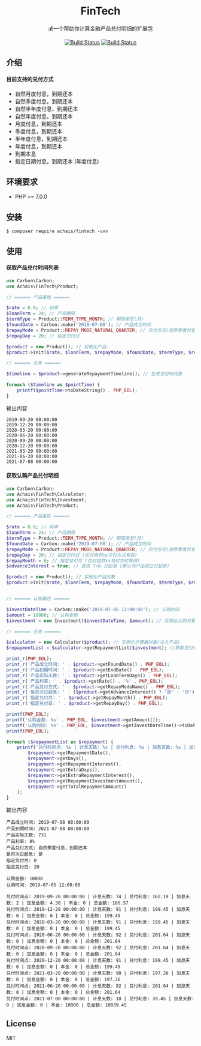 <h1 align="center"> FinTech </h1>

<p align="center"> 💰一个帮助你计算金融产品兑付明细的扩展包 </p>

<p align="center">
<a href="https://travis-ci.org/achais/fintech" target="_blank" rel="nofollow"><img src="https://travis-ci.org/achais/fintech.svg?branch=master" alt="Build Status" style="max-width:100%;"></a>
<a href="javascript:void(0)" rel="nofollow"><img src="https://github.styleci.io/repos/165015731/shield" alt="Build Status" style="max-width:100%;"></a>
</p>

## 介绍

#### 目前支持的兑付方式
- 自然月度付息，到期还本
- 自然季度付息，到期还本
- 自然半年度付息，到期还本
- 自然年度付息，到期还本
- 月度付息，到期还本
- 季度付息，到期还本
- 半年度付息，到期还本
- 年度付息，到期还本
- 到期本息
- 指定日期付息，到期还本 (年度付息)

## 环境要求
- PHP >= 7.0.0

## 安装

```shell
$ composer require achais/fintech -vvv
```

## 使用

#### 获取产品兑付时间列表

```php
use Carbon\Carbon;
use Achais\FinTech\Product;

// ====== 产品属性 ======

$rate = 8.0; // 利率
$loanTerm = 24; // 产品期限
$termType = Product::TERM_TYPE_MONTH; // 期限类型(月)
$foundDate = Carbon::make('2019-07-08'); // 产品成立时间
$repayMode = Product::REPAY_MODE_NATURAL_QUARTER; // 兑付方式(自然季度付息, 到期还本)
$repayDay = 20; // 指定兑付日

$product = new Product(); // 实例化产品
$product->init($rate, $loanTerm, $repayMode, $foundDate, $termType, $repayDay); // 初始化属性

// ====== 业务 ======

$timeline = $product->generateRepaymentTimeline(); // 生成兑付时间表

foreach ($timeline as $pointTime) {
    printf($pointTime->toDateString() . PHP_EOL);
}
```

输出内容

```text
2019-09-20 00:00:00
2019-12-20 00:00:00
2020-03-20 00:00:00
2020-06-20 00:00:00
2020-09-20 00:00:00
2020-12-20 00:00:00
2021-03-20 00:00:00
2021-06-20 00:00:00
2021-07-08 00:00:00
```

#### 获取认购产品兑付明细

```php
use Carbon\Carbon;
use Achais\FinTech\Calculator;
use Achais\FinTech\Investment;
use Achais\FinTech\Product;

// ====== 产品属性 ======

$rate = 8.0; // 利率
$loanTerm = 24; // 产品期限
$termType = Product::TERM_TYPE_MONTH; // 期限类型(月)
$foundDate = Carbon::make('2019-07-08'); // 产品成立时间
$repayMode = Product::REPAY_MODE_NATURAL_QUARTER; // 兑付方式(自然季度付息, 到期还本)
$repayDay = 20; // 指定兑付日 (仅对自然xx兑付方式有效)
$repayMonth = 6; // 指定兑付月 (仅对自然xx兑付方式有效)
$advanceInterest = true; // 是否 T+N 日起息 (默认为产品成立日起息)

$product = new Product(); // 实例化产品对象
$product->init($rate, $loanTerm, $repayMode, $foundDate, $termType, $repayDay, $repayMonth, $advanceInterest); // 初始化产品属性


// ====== 认购属性 ======

$investDateTime = Carbon::make('2019-07-05 12:00:00'); // 认购时间
$amount = 10000; // 认购金额
$investment = new Investment($investDateTime, $amount); // 实例化认购对象

// ====== 业务 ======

$calculator = new Calculator($product); // 实例化计算器对象(注入产品)
$repaymentList = $calculator->getRepaymentList($investment); //获取兑付列表(注入认购对象)

print_r(PHP_EOL);
print_r('产品成立时间: ' . $product->getFoundDate() . PHP_EOL);
print_r('产品到期时间: ' . $product->getEndDate() . PHP_EOL);
print_r('产品实际天数: ' . $product->getLoanTermDays() . PHP_EOL);
print_r('产品利率: ' . $product->getRate() . '%' . PHP_EOL);
print_r('产品兑付方式: ' . $product->getRepayModeName() . PHP_EOL);
print_r('是否次日起息: ' . ($product->getAdvanceInterest() ? '是' : '否')  . PHP_EOL);
print_r('指定兑付月: ' . $product->getRepayMonth() . PHP_EOL);
print_r('指定兑付日: ' . $product->getRepayDay() . PHP_EOL);

printf(PHP_EOL);
printf('认购金额: %s' . PHP_EOL, $investment->getAmount());
printf('认购时间: %s' . PHP_EOL, $investment->getInvestDateTime()->toDateTimeString());
printf(PHP_EOL);

foreach ($repaymentList as $repayment) {
    printf('兑付时间点: %s | 计息天数: %s | 兑付利息: %s | 加息天数: %s | 加息金额: %s | 本金: %s | 总金额: %s' . PHP_EOL,
        $repayment->getRepaymentDate(),
        $repayment->getDays(),
        $repayment->getRepaymentInterest(),
        $repayment->getExtraDays(),
        $repayment->getExtraRepaymentInterest(),
        $repayment->getRepaymentInvestmentAmount(),
        $repayment->getTotalRepaymentAmount()
    );
}
```

输出内容

```text
产品成立时间: 2019-07-08 00:00:00
产品到期时间: 2021-07-08 00:00:00
产品实际天数: 731
产品利率: 8%
产品兑付方式: 自然季度付息，到期还本
是否次日起息: 是
指定兑付月: 0
指定兑付日: 20

认购金额: 10000
认购时间: 2019-07-05 12:00:00

兑付时间点: 2019-09-20 00:00:00 | 计息天数: 74 | 兑付利息: 162.19 | 加息天数: 2 | 加息金额: 4.38 | 本金: 0 | 总金额: 166.57
兑付时间点: 2019-12-20 00:00:00 | 计息天数: 91 | 兑付利息: 199.45 | 加息天数: 0 | 加息金额: 0 | 本金: 0 | 总金额: 199.45
兑付时间点: 2020-03-20 00:00:00 | 计息天数: 91 | 兑付利息: 199.45 | 加息天数: 0 | 加息金额: 0 | 本金: 0 | 总金额: 199.45
兑付时间点: 2020-06-20 00:00:00 | 计息天数: 92 | 兑付利息: 201.64 | 加息天数: 0 | 加息金额: 0 | 本金: 0 | 总金额: 201.64
兑付时间点: 2020-09-20 00:00:00 | 计息天数: 92 | 兑付利息: 201.64 | 加息天数: 0 | 加息金额: 0 | 本金: 0 | 总金额: 201.64
兑付时间点: 2020-12-20 00:00:00 | 计息天数: 91 | 兑付利息: 199.45 | 加息天数: 0 | 加息金额: 0 | 本金: 0 | 总金额: 199.45
兑付时间点: 2021-03-20 00:00:00 | 计息天数: 90 | 兑付利息: 197.26 | 加息天数: 0 | 加息金额: 0 | 本金: 0 | 总金额: 197.26
兑付时间点: 2021-06-20 00:00:00 | 计息天数: 92 | 兑付利息: 201.64 | 加息天数: 0 | 加息金额: 0 | 本金: 0 | 总金额: 201.64
兑付时间点: 2021-07-08 00:00:00 | 计息天数: 18 | 兑付利息: 39.45 | 加息天数: 0 | 加息金额: 0 | 本金: 10000 | 总金额: 10039.45
```

## License

MIT